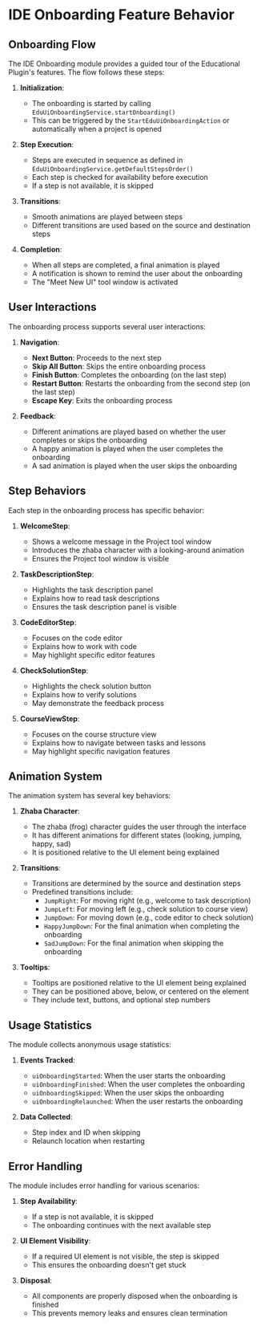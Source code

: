# IDE Onboarding Feature Behavior

## Onboarding Flow

The IDE Onboarding module provides a guided tour of the Educational Plugin's features. The flow follows these steps:

1. **Initialization**:
   - The onboarding is started by calling `EduUiOnboardingService.startOnboarding()`
   - This can be triggered by the `StartEduUiOnboardingAction` or automatically when a project is opened

2. **Step Execution**:
   - Steps are executed in sequence as defined in `EduUiOnboardingService.getDefaultStepsOrder()`
   - Each step is checked for availability before execution
   - If a step is not available, it is skipped

3. **Transitions**:
   - Smooth animations are played between steps
   - Different transitions are used based on the source and destination steps

4. **Completion**:
   - When all steps are completed, a final animation is played
   - A notification is shown to remind the user about the onboarding
   - The "Meet New UI" tool window is activated

## User Interactions

The onboarding process supports several user interactions:

1. **Navigation**:
   - **Next Button**: Proceeds to the next step
   - **Skip All Button**: Skips the entire onboarding process
   - **Finish Button**: Completes the onboarding (on the last step)
   - **Restart Button**: Restarts the onboarding from the second step (on the last step)
   - **Escape Key**: Exits the onboarding process

2. **Feedback**:
   - Different animations are played based on whether the user completes or skips the onboarding
   - A happy animation is played when the user completes the onboarding
   - A sad animation is played when the user skips the onboarding

## Step Behaviors

Each step in the onboarding process has specific behavior:

1. **WelcomeStep**:
   - Shows a welcome message in the Project tool window
   - Introduces the zhaba character with a looking-around animation
   - Ensures the Project tool window is visible

2. **TaskDescriptionStep**:
   - Highlights the task description panel
   - Explains how to read task descriptions
   - Ensures the task description panel is visible

3. **CodeEditorStep**:
   - Focuses on the code editor
   - Explains how to work with code
   - May highlight specific editor features

4. **CheckSolutionStep**:
   - Highlights the check solution button
   - Explains how to verify solutions
   - May demonstrate the feedback process

5. **CourseViewStep**:
   - Focuses on the course structure view
   - Explains how to navigate between tasks and lessons
   - May highlight specific navigation features

## Animation System

The animation system has several key behaviors:

1. **Zhaba Character**:
   - The zhaba (frog) character guides the user through the interface
   - It has different animations for different states (looking, jumping, happy, sad)
   - It is positioned relative to the UI element being explained

2. **Transitions**:
   - Transitions are determined by the source and destination steps
   - Predefined transitions include:
     - `JumpRight`: For moving right (e.g., welcome to task description)
     - `JumpLeft`: For moving left (e.g., check solution to course view)
     - `JumpDown`: For moving down (e.g., code editor to check solution)
     - `HappyJumpDown`: For the final animation when completing the onboarding
     - `SadJumpDown`: For the final animation when skipping the onboarding

3. **Tooltips**:
   - Tooltips are positioned relative to the UI element being explained
   - They can be positioned above, below, or centered on the element
   - They include text, buttons, and optional step numbers

## Usage Statistics

The module collects anonymous usage statistics:

1. **Events Tracked**:
   - `uiOnboardingStarted`: When the user starts the onboarding
   - `uiOnboardingFinished`: When the user completes the onboarding
   - `uiOnboardingSkipped`: When the user skips the onboarding
   - `uiOnboardingRelaunched`: When the user restarts the onboarding

2. **Data Collected**:
   - Step index and ID when skipping
   - Relaunch location when restarting

## Error Handling

The module includes error handling for various scenarios:

1. **Step Availability**:
   - If a step is not available, it is skipped
   - The onboarding continues with the next available step

2. **UI Element Visibility**:
   - If a required UI element is not visible, the step is skipped
   - This ensures the onboarding doesn't get stuck

3. **Disposal**:
   - All components are properly disposed when the onboarding is finished
   - This prevents memory leaks and ensures clean termination